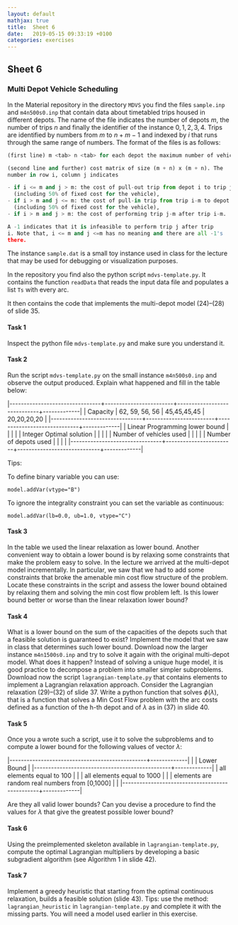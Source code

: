 ```yaml
---
layout: default
mathjax: true
title:  Sheet 6
date:   2019-05-15 09:33:19 +0100
categories: exercises 
---
```


## Sheet 6

### Multi Depot Vehicle Scheduling

In the Material repository in the directory `MDVS` you find the files
`sample.inp` and `m4n500s0.inp` that
contain data about timetabled trips housed in different depots.  The
name of the file indicates the number of depots $m$, the number of
trips $n$ and finally the identifier of the instance
$0,1,2,3,4$. Trips are identified by numbers from $m$ to $n+m−1$ and
indexed by $i$ that runs through the same range of numbers. The format
of the files is as follows:

```python
(first line) m <tab> n <tab> for each depot the maximum number of vehicles

(second line and further) cost matrix of size (m + n) x (m + n). The
number in row i, column j indicates

- if i <= m and j > m: the cost of pull-out trip from depot i to trip j-m
  (including 50% of fixed cost for the vehicle),
- if i > m and j <= m: the cost of pull-in trip from trip i-m to depot j
  (including 50% of fixed cost for the vehicle),
- if i > m and j > m: the cost of performing trip j-m after trip i-m.

A -1 indicates that it is infeasible to perform trip j after trip
i. Note that, i <= m and j <=m has no meaning and there are all -1's
there.
```

The instance `sample.dat` is a small toy instance used in class for the
lecture that may be used for debugging or visualization purposes.

In the repository you find also the python script
`mdvs-template.py`. It contains the function `readData` that reads the
input data file and populates a list `Ts` with every arc.
<!-- This list is used to build a tuplelist, which is a Gurobi sub-class. -->
It then
contains the code that implements the multi-depot model (24)–(28) of
slide 35.

#### Task 1

Inspect the python file `mdvs-template.py` and make sure you understand it.

#### Task 2

Run the script `mdvs-template.py` on the small instance `m4n500s0.inp` and observe the output produced. Explain what happened and fill in the table below:

|--------------------------------+------------------------+-----------------------------+-------------|
| Capacity                       | 	62, 59, 56, 56 | 	45,45,45,45	 | 20,20,20,20 |
|--------------------------------+------------------------+-----------------------------+-------------|
| Linear Programming lower bound |                        |                             |             |
| Integer Optimal solution       |                        |                             |             |
| Number of vehicles used        |                        |                             |             |
| Number of depots used          |                        |                             |             |
|--------------------------------+------------------------+-----------------------------+-------------|

Tips:

To define binary variable you can use:
```
model.addVar(vtype="B")
```
To ignore the integrality constraint you can set the variable as continuous:
```
model.addVar(lb=0.0, ub=1.0, vtype="C")
```


#### Task 3

In the table we used the linear relaxation as lower bound. Another
convenient way to obtain a lower bound is by relaxing some constraints
that make the problem easy to solve. In the lecture we arrived at the
multi-depot model incrementally. In particular, we saw that we had to
add some constraints that broke the amenable min cost flow structure of
the problem. Locate these constraints in the script and assess the lower
bound obtained by relaxing them and solving the min cost flow problem
left. Is this lower bound better or worse than the linear relaxation
lower bound?  


#### Task 4

What is a lower bound on the sum of the capacities of the
depots such that a feasible solution is guaranteed to exist? Implement
the model that we saw in class that determines such lower bound.
Download now the larger instance `m4n1500s0.inp` and try to solve it again
with the original multi-depot model. What does it happen?  Instead of
solving a unique huge model, it is good practice to decompose a problem
into smaller simpler subproblems. Download now the script
`lagrangian-template.py` that contains elements to implement a Lagrangian
relaxation approach. Consider the Lagrangian relaxation (29)–(32) of
slide 37. Write a python function that solves $\phi(\lambda)$, that is a function
that solves a Min Cost Flow problem with the arc costs defined as a
function of the h-th depot and of $\lambda$ as in (37) in slide 40.

#### Task 5

Once you a wrote such a script, use it to solve the subproblems and to
compute a lower bound for the following values of vector $\lambda$:

|------------------------------------------------+-------------|
|                                                | Lower Bound |
|------------------------------------------------+-------------|
| all elements equal to 100                      |             |
| all elements equal to 1000                     |             |
| elements are random real numbers from [0,1000] |             |
|------------------------------------------------+-------------|

Are they all valid lower bounds? Can you devise a procedure to find the
values for $\lambda$ that give the greatest possible lower bound?


#### Task 6


Using the preimplemented skeleton available in
`lagrangian-template.py`, compute the optimal Lagrangian multipliers
by developing a basic subgradient algorithm (see Algorithm 1 in slide
42).


#### Task 7

Implement a greedy heuristic that starting from the optimal continuous
relaxation, builds a feasible solution (slide 43).  Tips: use the
method: `lagrangian_heuristic` in `lagrangian-template.py` and complete it
with the missing parts. You will need a model used earlier in this
exercise.

<!--

#### Task 8

[Optional] Using the same data, try to develop a basic column generation
algorithm, using the Set Partitioning formulation based on path
variables. In order to solve the pricing subproblem, you can either
formulate the shortest path as an LP (exploiting total unimodularity) or
use a shortest path algorithm from the NetworkX python library. As
starting variables you may use a path for each depot and each trip that
cover a single trip.  Once the algorithm stops (there are no more
negative reduced cost path), you can solve an Integer Linear problem
defined only on the set of generated columns. How large is the gap from
the LP solution and the integer solution?


-->